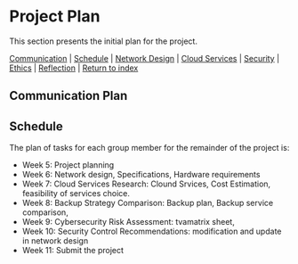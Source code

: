 # Project Plan
This section presents the initial plan for the project.

[Communication](#communication-plan) | [Schedule](#schedule) | [Network Design](./network.md) | [Cloud Services](./cloud.md) | [Security](./security.md) | [Ethics](./ethics.md) | [Reflection](./reflection.md) | [Return to index](./README.md)

## Communication Plan


## Schedule
The plan of tasks for each group member for the remainder of the project is:

- Week 5: Project planning
- Week 6: Network design, Specifications, Hardware requirements  
- Week 7: Cloud Services Research: Clound Srvices, Cost Estimation, feasibility of services choice.
- Week 8: Backup Strategy Comparison: Backup plan, Backup service comparison, 
- Week 9: Cybersecurity Risk Assessment: tvamatrix sheet, 
- Week 10: Security Control Recommendations: modification and update in network design
- Week 11: Submit the project
